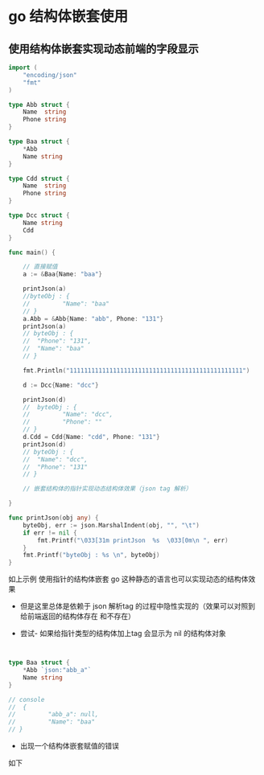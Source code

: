 # go 结构体嵌套使用



## 使用结构体嵌套实现动态前端的字段显示


```GO
import (
	"encoding/json"
	"fmt"
)

type Abb struct {
	Name  string
	Phone string
}

type Baa struct {
	*Abb
	Name string
}

type Cdd struct {
	Name  string
	Phone string
}

type Dcc struct {
	Name string
	Cdd
}

func main() {

	// 直接赋值
	a := &Baa{Name: "baa"}

	printJson(a)
	//byteObj : {
	//         "Name": "baa"
	// }
	a.Abb = &Abb{Name: "abb", Phone: "131"}
	printJson(a)
	// byteObj : {
	// 	"Phone": "131",
	// 	"Name": "baa"
	// }

	fmt.Println("111111111111111111111111111111111111111111111111")

	d := Dcc{Name: "dcc"}

	printJson(d)
	// 	byteObj : {
	//         "Name": "dcc",
	//         "Phone": ""
	// }
	d.Cdd = Cdd{Name: "cdd", Phone: "131"}
	printJson(d)
	// byteObj : {
	// 	"Name": "dcc",
	// 	"Phone": "131"
	// }

	// 嵌套结构体的指针实现动态结构体效果（json tag 解析）

}

func printJson(obj any) {
	byteObj, err := json.MarshalIndent(obj, "", "\t")
	if err != nil {
		fmt.Printf("\033[31m printJson  %s  \033[0m\n ", err)
	}
	fmt.Printf("byteObj : %s \n", byteObj)
}


```

如上示例  使用指针的结构体嵌套 go 这种静态的语言也可以实现动态的结构体效果

* 但是这里总体是依赖于 json 解析tag 的过程中隐性实现的（效果可以对照到给前端返回的结构体存在 和不存在）


* 尝试- 如果给指针类型的结构体加上tag 会显示为 nil 的结构体对象

```go


type Baa struct {
	*Abb `json:"abb_a"`
	Name string
}

// console
//  {
//         "abb_a": null,
//         "Name": "baa"
// }
```


*  出现一个结构体嵌套赋值的错误
<p>
如下
